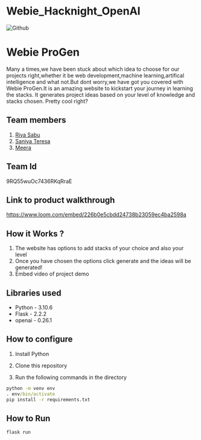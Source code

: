 # Webie_Hacknight_OpenAI
![Github](https://user-images.githubusercontent.com/64391274/211215734-bbc57b92-9a71-496d-873e-3eedc7523916.png)


# Webie ProGen
Many a times,we have been stuck about which idea to choose for our projects right,whether it be web development,machine learning,artifical intelligence and what not.But dont worry,we have got you covered with Webie ProGen.It is an amazing website to kickstart your journey in learning the stacks. It generates project ideas based on your level of knowledge and stacks chosen. Pretty cool right? 
## Team members
1. [Riya Sabu](https://github.com/riya461)
2. [Saniya Teresa](https://github.com/iamsaniya)
3. [Meera](https://github.com/sea-salt-ed)
## Team Id
9RQ55wuOc7436RKqRraE
## Link to product walkthrough
https://www.loom.com/embed/226b0e5cbdd24738b23059ec4ba2598a
## How it Works ?
1. The website has options to add stacks of your choice and also your level
2. Once you have chosen the options click generate and the ideas will be generated!
2. Embed video of project demo
## Libraries used
- Python - 3.10.6
- Flask - 2.2.2
- openai - 0.26.1
## How to configure
1. Install Python 
2. Clone this repository

3.  Run the following commands in the directory
```cmd
python -m venv env 
. env/bin/activate
pip install -r requirements.txt

```
## How to Run

```cmd
flask run
```
<br>
